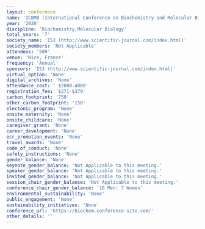 ```yaml
---
layout: conference 
name: 'ICBMB (International Conference on Biochemistry and Molecular Biology) meeting'
year: '2020'
discipline: 'Biochemistry,Molecular Biology'
total_years: '7'
society_name: 'ISJ (http://www.scientific-journal.com/index.html)'
society_members: 'Not Applicable'
attendees: '500'
venue: 'Nice, France'
frequency: 'Annual'
sponsors: 'ISJ (http://www.scientific-journal.com/index.html)'
virtual_option: 'None'
digital_archives: 'None'
attendance_cost: ' $2000-4000'
registration_fee: '$271-$379'
carbon_footprint: '750'
other_carbon_footprint: '150'
electonic_program: 'None'
onsite_maternity: 'None'
onsite_childcare: 'None'
caregiver_grant: 'None'
career_development: 'None'
ecr_promotion_events: 'None'
travel_awards: 'None'
code_of_conduct: 'None'
safety_instructions: 'None'
gender_balance: 'None'
keynote_gender_balance: 'Not Applicable to this meeting.'
speaker_gender_balance: 'Not Applicable to this meeting.'
invited_gender_balance: 'Not Applicable to this meeting.'
session_chair_gender_balance: 'Not Applicable to this meeting.'
conference_chair_gender_balance: '10 Men: 7 Women'
environmental_sustainability: 'None'
public_engagement: 'None'
sustainability_initiatives: 'None'
conference_url: 'https://biochem.conference-site.com/'
other_details: ''
---
```

